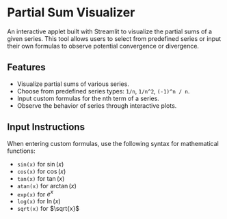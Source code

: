 # Partial Sum Visualizer

An interactive applet built with Streamlit to visualize the partial sums of a given series. This tool allows users to select from predefined series or input their own formulas to observe potential convergence or divergence.

## Features

- Visualize partial sums of various series.
- Choose from predefined series types: `1/n`, `1/n^2`, `(-1)^n / n`.
- Input custom formulas for the nth term of a series.
- Observe the behavior of series through interactive plots.

## Input Instructions

When entering custom formulas, use the following syntax for mathematical functions:

- `sin(x)` for $\sin(x)$
- `cos(x)` for $\cos(x)$
- `tan(x)` for $\tan(x)$
- `atan(x)` for $\arctan(x)$
- `exp(x)` for $e^x$
- `log(x)` for $\ln(x)$
- `sqrt(x)` for $\sqrt{x}$
